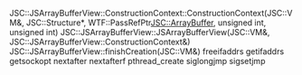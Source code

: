 JSC::JSArrayBufferView::ConstructionContext::ConstructionContext(JSC::VM&, JSC::Structure*, WTF::PassRefPtr<JSC::ArrayBuffer>, unsigned int, unsigned int)
JSC::JSArrayBufferView::JSArrayBufferView(JSC::VM&, JSC::JSArrayBufferView::ConstructionContext&)
JSC::JSArrayBufferView::finishCreation(JSC::VM&)
freeifaddrs
getifaddrs
getsockopt
nextafter
nextafterf
pthread_create
siglongjmp
sigsetjmp

